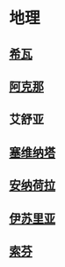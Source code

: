 # 地理

## [希瓦](siva.md)

## [阿克那](aksia.md)

## 艾舒亚

## [塞维纳塔](saewenata.md)

## [安纳荷拉](salanna.md)

## [伊苏里亚](issur.md)

## [索芬](sevir.md)

